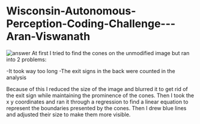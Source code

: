 # Wisconsin-Autonomous-Perception-Coding-Challenge---Aran-Viswanath
![answer](https://github.com/aranvish/Wisconsin-Autonomous-Perception-Coding-Challenge---Aran-Viswanath/assets/10343705/6e9dcca9-303a-4b6e-919c-6537c7e7cb6f)
At first I tried to find the cones on the unmodified image but ran into 2 problems:                                    

-It took way too long 
-The exit signs in the back were counted in the analysis

Because of this I reduced the size of the image and blurred it to get rid of the exit sign while maintaining the prominence of the cones. Then I took the x y coordinates and ran it through a regression to find a linear equation to represent the boundaries presented by the cones. Then I drew blue lines and adjusted their size to make them more visible.
